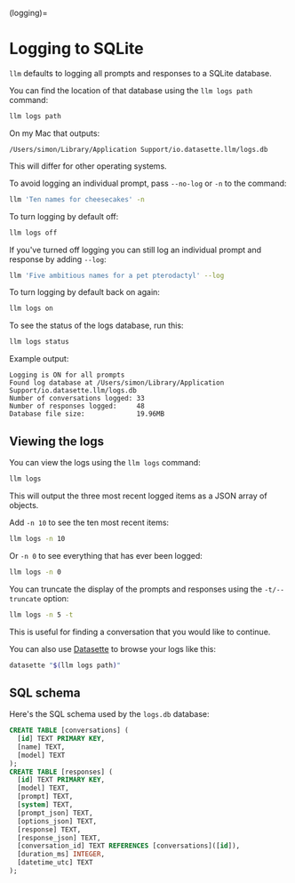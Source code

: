 (logging)=
# Logging to SQLite

`llm` defaults to logging all prompts and responses to a SQLite database.

You can find the location of that database using the `llm logs path` command:

```bash
llm logs path
```
On my Mac that outputs:
```
/Users/simon/Library/Application Support/io.datasette.llm/logs.db
```
This will differ for other operating systems.

To avoid logging an individual prompt, pass `--no-log` or `-n` to the command:
```bash
llm 'Ten names for cheesecakes' -n
```

To turn logging by default off:

```bash
llm logs off
```
If you've turned off logging you can still log an individual prompt and response by adding `--log`:
```bash
llm 'Five ambitious names for a pet pterodactyl' --log
```
To turn logging by default back on again:

```bash
llm logs on
```
To see the status of the logs database, run this:
```bash
llm logs status
```
Example output:
```
Logging is ON for all prompts
Found log database at /Users/simon/Library/Application Support/io.datasette.llm/logs.db
Number of conversations logged: 33
Number of responses logged:     48
Database file size:             19.96MB
```

## Viewing the logs

You can view the logs using the `llm logs` command:
```bash
llm logs
```
This will output the three most recent logged items as a JSON array of objects.

Add `-n 10` to see the ten most recent items:
```bash
llm logs -n 10
```
Or `-n 0` to see everything that has ever been logged:
```bash
llm logs -n 0
```
You can truncate the display of the prompts and responses using the `-t/--truncate` option:
```bash
llm logs -n 5 -t
```
This is useful for finding a conversation that you would like to continue.

You can also use [Datasette](https://datasette.io/) to browse your logs like this:

```bash
datasette "$(llm logs path)"
```
## SQL schema

Here's the SQL schema used by the `logs.db` database:

<!-- [[[cog
import cog
from llm.migrations import migrate
import sqlite_utils
import re
db = sqlite_utils.Database(memory=True)
migrate(db)

def cleanup_sql(sql):
    first_line = sql.split('(')[0]
    inner = re.search(r'\((.*)\)', sql, re.DOTALL).group(1)
    columns = [l.strip() for l in inner.split(',')]
    return first_line + '(\n  ' + ',\n  '.join(columns) + '\n);'

cog.out("```sql\n")
for table in ("conversations", "responses"):
    schema = db[table].schema
    cog.out(format(cleanup_sql(schema)))
    cog.out("\n")
cog.out("```\n")
]]] -->
```sql
CREATE TABLE [conversations] (
  [id] TEXT PRIMARY KEY,
  [name] TEXT,
  [model] TEXT
);
CREATE TABLE [responses] (
  [id] TEXT PRIMARY KEY,
  [model] TEXT,
  [prompt] TEXT,
  [system] TEXT,
  [prompt_json] TEXT,
  [options_json] TEXT,
  [response] TEXT,
  [response_json] TEXT,
  [conversation_id] TEXT REFERENCES [conversations]([id]),
  [duration_ms] INTEGER,
  [datetime_utc] TEXT
);
```
<!-- [[[end]]] -->
